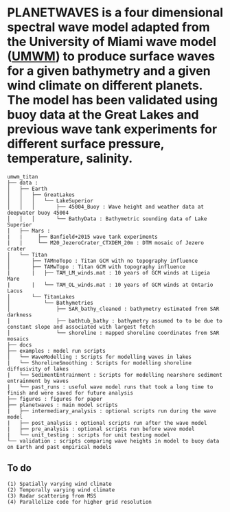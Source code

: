 # PLANETWAVES is a four dimensional spectral wave model adapted from the University of Miami wave model ([UMWM](https://github.com/umwm/umwm)) to produce surface waves for a given bathymetry and a given wind climate on different planets. The model has been validated using buoy data at the Great Lakes and previous wave tank experiments for different surface pressure, temperature, salinity.

```
umwm_titan
├── data : 
│   ├── Earth
│   │   ├── GreatLakes
│   │   │   └── LakeSuperior
│   │   │       ├── 45004_Buoy : Wave height and weather data at deepwater buoy 45004
│   │   │       └── BathyData : Bathymetric sounding data of Lake Superior
│   ├── Mars :
|   |     ├── Banfield+2015 wave tank experiments
|   |     └── M20_JezeroCrater_CTXDEM_20m : DTM mosaic of Jezero crater
│   └── Titan
│       ├── TAMnoTopo : Titan GCM with no topography influence
│       ├── TAMwTopo : Titan GCM with topography influence
|       |   ├── TAM_LM_winds.mat : 10 years of GCM winds at Ligeia Mare
|       |   └── TAM_OL_winds.mat : 10 years of GCM winds at Ontario Lacus 
│       └── TitanLakes 
│           └── Bathymetries
│               ├── SAR_bathy_cleaned : bathymetry estimated from SAR darkness
│               ├── bathtub_bathy : bathymetry assumed to to be due to constant slope and associated with largest fetch
│               └── shoreline : mapped shoreline coordinates from SAR mosaics
├── docs
├── examples : model run scripts
│   └── WaveModelling : Scripts for modelling waves in lakes
|   └── ShorelineSmoothing : Scripts for modelling shoreline diffusivity of lakes
|   └── SedimentEntrainment : Scripts for modelling nearshore sediment entrainment by waves
|   └── past_runs : useful wave model runs that took a long time to finish and were saved for future analysis 
├── figures : figures for paper
├── planetwaves : main model scripts
|   ├── intermediary_analysis : optional scripts run during the wave model
|   ├── post_analysis : optional scripts run after the wave model
|   ├── pre_analysis : optional scripts run before wave model 
|   └── unit_testing : scripts for unit testing model
└── validation : scripts comparing wave heights in model to buoy data on Earth and past empirical models
```
## To do
```
(1) Spatially varying wind climate
(2) Temporally varying wind climate
(3) Radar scattering from MSS
(4) Parallelize code for higher grid resolution
```
